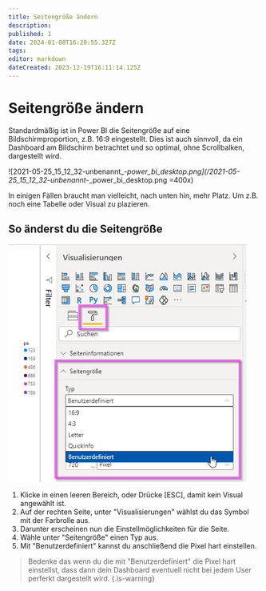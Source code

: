 ```yaml
---
title: Seitengröße ändern
description: 
published: 1
date: 2024-01-08T16:20:55.327Z
tags: 
editor: markdown
dateCreated: 2023-12-19T16:11:14.125Z
---
```


# Seitengröße ändern
Standardmäßig ist in Power BI die Seitengröße auf eine Bildschirmproportion, z.B. 16:9 eingestellt.
Dies ist auch sinnvoll, da ein Dashboard am Bildschirm betrachtet und so optimal, ohne Scrollbalken, dargestellt wird.


![2021-05-25_15_12_32-unbenannt_-_power_bi_desktop.png](/2021-05-25_15_12_32-unbenannt_-_power_bi_desktop.png =400x)

In einigen Fällen braucht man vielleicht, nach unten hin, mehr Platz. Um z.B. noch eine Tabelle oder Visual zu plazieren.

## So änderst du die Seitengröße
![2021-05-25_15_29_07-unbenannt_-_power_bi_desktop.png](/2021-05-25_15_29_07-unbenannt_-_power_bi_desktop.png)
1. Klicke in einen leeren Bereich, oder Drücke [ESC], damit kein Visual angewählt ist.
2. Auf der rechten Seite, unter "Visualisierungen" wählst du das Symbol mit der Farbrolle aus.
3. Darunter erscheinen nun die Einstellmöglichkeiten für die Seite.
4. Wähle unter "Seitengröße" einen Typ aus.
5. Mit "Benutzerdefiniert" kannst du anschließend die Pixel hart einstellen.
> Bedenke das wenn du die mit "Benutzerdefiniert" die Pixel hart einstellst, dass dann dein Dashboard eventuell nicht bei jedem User perferkt dargestellt wird.
{.is-warning}